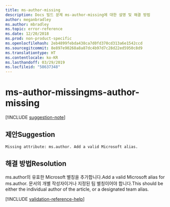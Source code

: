 ```yaml
---
title: ms-author-missing
description: Docs 빌드 문제 ms-author-missing에 대한 설명 및 해결 방법
author: meganbradley
ms.author: mbradley
ms.topic: error-reference
ms.date: 12/20/2018
ms.prod: non-product-specific
ms.openlocfilehash: 2eb4899febda438ca7d0fd370cd313a6e1542ccd
ms.sourcegitcommit: 8e897e90268a8a87dc4b97d7c28d22ed5950c8d9
ms.translationtype: HT
ms.contentlocale: ko-KR
ms.lasthandoff: 03/29/2019
ms.locfileid: "58637348"
---
```

# <a name="ms-author-missing"></a><span data-ttu-id="ddc28-103">ms-author-missing</span><span class="sxs-lookup"><span data-stu-id="ddc28-103">ms-author-missing</span></span>

[!INCLUDE [suggestion-note](includes/suggestion-note.md)]

## <a name="suggestion"></a><span data-ttu-id="ddc28-104">제안</span><span class="sxs-lookup"><span data-stu-id="ddc28-104">Suggestion</span></span>

`Missing attribute: ms.author. Add a valid Microsoft alias.`

## <a name="resolution"></a><span data-ttu-id="ddc28-105">해결 방법</span><span class="sxs-lookup"><span data-stu-id="ddc28-105">Resolution</span></span>

<span data-ttu-id="ddc28-106">ms.author의 유효한 Microsoft 별칭을 추가합니다.</span><span class="sxs-lookup"><span data-stu-id="ddc28-106">Add a valid Microsoft alias for ms.author.</span></span> <span data-ttu-id="ddc28-107">문서의 개별 작성자이거나 지정된 팀 별칭이어야 합니다.</span><span class="sxs-lookup"><span data-stu-id="ddc28-107">This should be either the individual author of the article, or a designated team alias.</span></span>

<!--make sure to add this file to your includes folder and verify the path-->
[!INCLUDE [validation-reference-help](includes/validation-reference-help.md)]